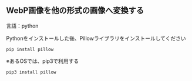 ## WebP画像を他の形式の画像へ変換する

言語：python

Pythonをインストールした後、Pillowライブラリをインストールしてください
```
pip install pillow
```

※あるOSでは、pip3で利用する
```
pip3 install pillow
```
